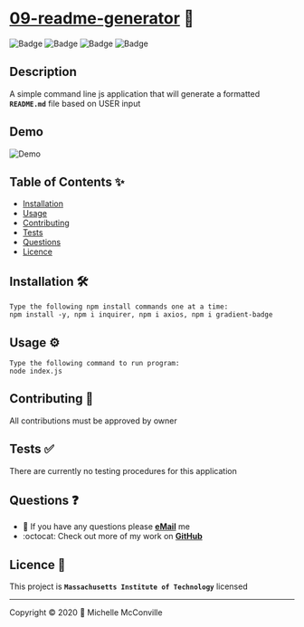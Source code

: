 # [09-readme-generator](https://github.com/MichelleMcConville/09-readme-generator) 🔗

![Badge](https://wrqb7sgh3tvo.runkit.sh)
![Badge](https://3q9qi05vkyq7.runkit.sh)
![Badge](https://5j9no7y8fpmd.runkit.sh)
![Badge](https://img.shields.io/badge/license-MIT-f2056c)

## Description

A simple command line js application that will generate a formatted **`README.md`** file based on USER input

## Demo

![Demo](./docs/walkThru.gif)

## Table of Contents ✨

* [Installation](#installation)
* [Usage](#usage)
* [Contributing](#contributing)
* [Tests](#tests)
* [Questions](#questions)
* [Licence](#license)

## Installation 🛠️ <a name="installation"></a>

```node
Type the following npm install commands one at a time:
npm install -y, npm i inquirer, npm i axios, npm i gradient-badge
```

## Usage ⚙️ <a name="usage"></a>

```node
Type the following command to run program:
node index.js
```

## Contributing 🤝 <a name="contributing"></a>

All contributions must be approved by owner

## Tests ✅ <a name="tests"></a>

There are currently no testing procedures for this application

## Questions ❓ <a name="questions"></a>

* 📧 If you have any questions please [**eMail**](mailto:dev.mchel@gmail.com) me
* :octocat: Check out more of my work on [**GitHub**](https://github.com/MichelleMcConville)

## Licence 📝 <a name="license"></a>

This project is **`Massachusetts Institute of Technology`** licensed

---

 Copyright ©️ 2020 🌷 Michelle McConville
